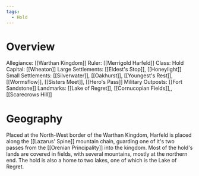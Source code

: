```yaml
---
tags:
  - Hold
---
```

# Overview
Allegiance: [[Warthan Kingdom]]
Ruler: [[Merrigold Harfeld]]
Class: Hold
Capital: [[Wheaton]]
Large Settlements: [[Eldest's Stop]], [[Honeylight]]
Small Settlements: [[Silverwater]], [[Oakhurst]], [[Youngest's Rest]], [[Wormsflow]], [[Sisters Meet]], [[Hero's Pass]]
Military Outposts: [[Fort Sandstone]]
Landmarks: [[Lake of Regret]], [[Cornucopian Fields]],, [[Scarecrows Hill]]

# Geography
Placed at the North-West border of the Warthan Kingdom, Harfeld is placed along the [[Lazarus' Spine]] mountain chain, guarding one of it's two passes from the [[Orenian Principality]] into the kingdom.
Most of the hold's lands are covered in fields, with several mountains, mostly at the northern end. The hold is also a home to two lakes, one of which is the Lake of Regret.
